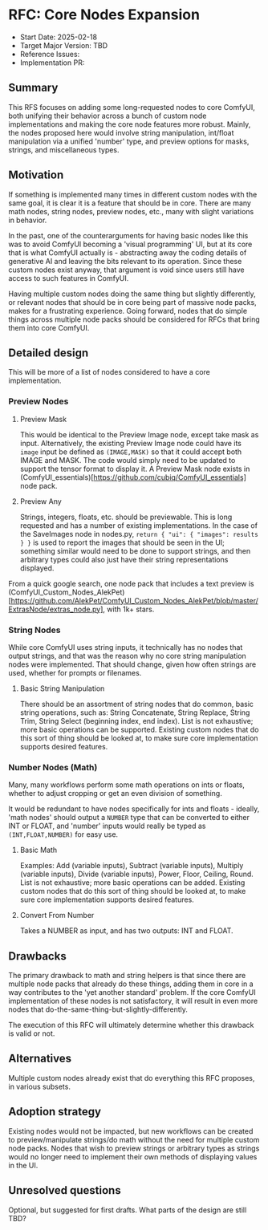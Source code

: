 # RFC: Core Nodes Expansion

- Start Date: 2025-02-18
- Target Major Version: TBD
- Reference Issues:
- Implementation PR:

## Summary

This RFS focuses on adding some long-requested nodes to core ComfyUI, both unifying their behavior across a bunch of custom node implementations and making the core node features more robust. Mainly, the nodes proposed here would involve string manipulation, int/float manipulation via a unified 'number' type, and preview options for masks, strings, and miscellaneous types.

## Motivation

If something is implemented many times in different custom nodes with the same goal, it is clear it is a feature that should be in core. There are many math nodes, string nodes, preview nodes, etc., many with slight variations in behavior.

In the past, one of the counterarguments for having basic nodes like this was to avoid ComfyUI becoming a 'visual programming' UI, but at its core that is what ComfyUI actually is - abstracting away the coding details of generative AI and leaving the bits relevant to its operation. Since these custom nodes exist anyway, that argument is void since users still have access to such features in ComfyUI.

Having multiple custom nodes doing the same thing but slightly differently, or relevant nodes that should be in core being part of massive node packs, makes for a frustrating experience. Going forward, nodes that do simple things across multiple node packs should be considered for RFCs that bring them into core ComfyUI.

## Detailed design

This will be more of a list of nodes considered to have a core implementation.

### Preview Nodes

1. Preview Mask
   
   This would be identical to the Preview Image node, except take mask as input. Alternatively, the existing Preview Image node could have its ```image``` input be defined as ```(IMAGE,MASK)``` so that it could accept both IMAGE and MASK. The code would simply need to be updated to support the tensor format to display it. A Preview Mask node exists in (ComfyUI_essentials)[https://github.com/cubiq/ComfyUI_essentials] node pack.

3. Preview Any
   
   Strings, integers, floats, etc. should be previewable. This is long requested and has a number of existing implementations. In the case of the SaveImages node in nodes.py, ```return { "ui": { "images": results } }``` is used to report the images that should be seen in the UI; something similar would need to be done to support strings, and then arbitrary types could also just have their string representations displayed.

From a quick google search, one node pack that includes a text preview is (ComfyUI_Custom_Nodes_AlekPet)[https://github.com/AlekPet/ComfyUI_Custom_Nodes_AlekPet/blob/master/ExtrasNode/extras_node.py], with 1k+ stars.

### String Nodes

While core ComfyUI uses string inputs, it technically has no nodes that output strings, and that was the reason why no core string manipulation nodes were implemented. That should change, given how often strings are used, whether for prompts or filenames.

1. Basic String Manipulation
   
   There should be an assortment of string nodes that do common, basic string operations, such as: String Concatenate, String Replace, String Trim, String Select (beginning index, end index). List is not exhaustive; more basic operations can be supported. Existing custom nodes that do this sort of thing should be looked at, to make sure core implementation supports desired features.

### Number Nodes (Math)

Many, many workflows perform some math operations on ints or floats, whether to adjust cropping or get an even division of something.

It would be redundant to have nodes specifically for ints and floats - ideally, 'math nodes' should output a ```NUMBER``` type that can be converted to either INT or FLOAT, and 'number' inputs would really be typed as ```(INT,FLOAT,NUMBER)``` for easy use.

1. Basic Math

    Examples: Add (variable inputs), Subtract (variable inputs), Multiply (variable inputs), Divide (variable inputs), Power, Floor, Ceiling, Round. List is not exhaustive; more basic operations can be added. Existing custom nodes that do this sort of thing should be looked at, to make sure core implementation supports desired features.

2. Convert From Number

   Takes a NUMBER as input, and has two outputs: INT and FLOAT.

## Drawbacks

The primary drawback to math and string helpers is that since there are multiple node packs that already do these things, adding them in core in a way contributes to the 'yet another standard' problem. If the core ComfyUI implementation of these nodes is not satisfactory, it will result in even more nodes that do-the-same-thing-but-slightly-differently.

The execution of this RFC will ultimately determine whether this drawback is valid or not.

## Alternatives

Multiple custom nodes already exist that do everything this RFC proposes, in various subsets.

## Adoption strategy

Existing nodes would not be impacted, but new workflows can be created to preview/manipulate strings/do math without the need for multiple custom node packs. Nodes that wish to preview strings or arbitrary types as strings would no longer need to implement their own methods of displaying values in the UI.

## Unresolved questions

Optional, but suggested for first drafts. What parts of the design are still
TBD?
